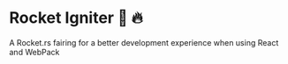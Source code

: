 # Rocket Igniter 💨 🔥

A Rocket.rs fairing for a better development experience when using React and WebPack
